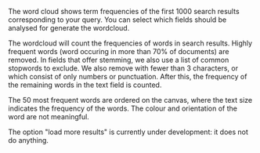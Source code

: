 The word cloud shows term frequencies of the first 1000 search results corresponding to your query. You can select which fields should be analysed for generate the wordcloud.

The wordcloud will count the frequencies of words in search results. Highly frequent words (word occuring in more than 70% of documents) are removed. In fields that offer stemming, we also use a list of common stopwords to exclude. We also remove with fewer than 3 characters, or which consist of only numbers or punctuation. After this, the frequency of the remaining words in the text field is counted.

The 50 most frequent words are ordered on the canvas, where the text size indicates the frequency of the words. The colour and orientation of the word are not meaningful.

The option "load more results" is currently under development: it does not do anything.
